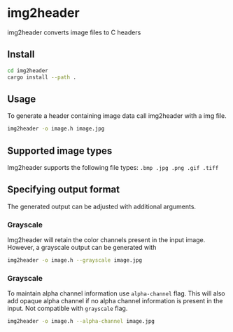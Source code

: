 # img2header
img2header converts image files to C headers

## Install
```sh
cd img2header
cargo install --path .
```

## Usage
To generate a header containing image data call img2header with a img file.
```sh
img2header -o image.h image.jpg
```

## Supported image types
Img2header supports the following file types: `.bmp .jpg .png .gif .tiff`

## Specifying output format
The generated output can be adjusted with additional arguments.
### Grayscale
Img2header will retain the color channels present in the input image. However, a grayscale output can be generated with
```sh
img2header -o image.h --grayscale image.jpg
```
### Grayscale
To maintain alpha channel information use `alpha-channel` flag. This will also add opaque alpha channel if no alpha channel information is present in the input. Not compatible with `grayscale` flag.
```sh
img2header -o image.h --alpha-channel image.jpg
```

